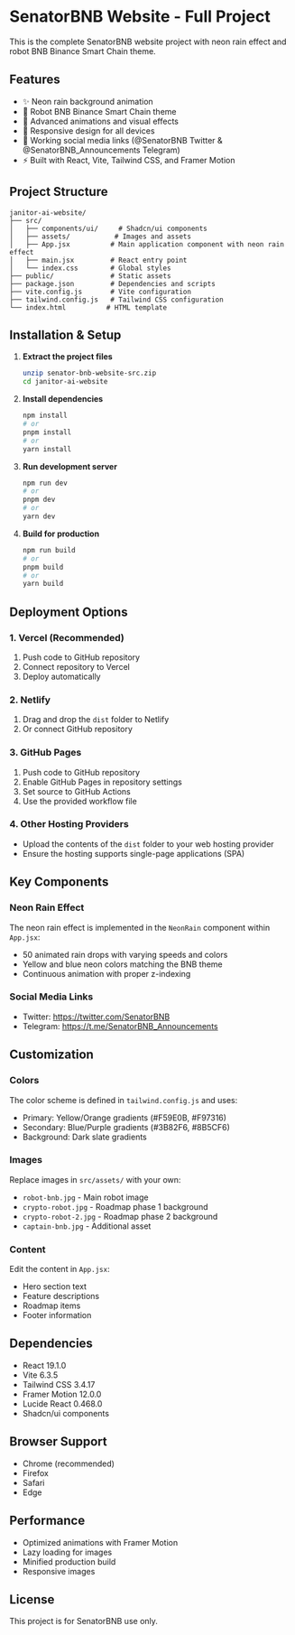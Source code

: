 # SenatorBNB Website - Full Project

This is the complete SenatorBNB website project with neon rain effect and robot BNB Binance Smart Chain theme.

## Features
- ✨ Neon rain background animation
- 🤖 Robot BNB Binance Smart Chain theme
- 🎨 Advanced animations and visual effects
- 📱 Responsive design for all devices
- 🔗 Working social media links (@SenatorBNB Twitter & @SenatorBNB_Announcements Telegram)
- ⚡ Built with React, Vite, Tailwind CSS, and Framer Motion

## Project Structure
```
janitor-ai-website/
├── src/
│   ├── components/ui/     # Shadcn/ui components
│   ├── assets/           # Images and assets
│   ├── App.jsx          # Main application component with neon rain effect
│   ├── main.jsx         # React entry point
│   └── index.css        # Global styles
├── public/              # Static assets
├── package.json         # Dependencies and scripts
├── vite.config.js       # Vite configuration
├── tailwind.config.js   # Tailwind CSS configuration
└── index.html          # HTML template
```

## Installation & Setup

1. **Extract the project files**
   ```bash
   unzip senator-bnb-website-src.zip
   cd janitor-ai-website
   ```

2. **Install dependencies**
   ```bash
   npm install
   # or
   pnpm install
   # or
   yarn install
   ```

3. **Run development server**
   ```bash
   npm run dev
   # or
   pnpm dev
   # or
   yarn dev
   ```

4. **Build for production**
   ```bash
   npm run build
   # or
   pnpm build
   # or
   yarn build
   ```

## Deployment Options

### 1. Vercel (Recommended)
1. Push code to GitHub repository
2. Connect repository to Vercel
3. Deploy automatically

### 2. Netlify
1. Drag and drop the `dist` folder to Netlify
2. Or connect GitHub repository

### 3. GitHub Pages
1. Push code to GitHub repository
2. Enable GitHub Pages in repository settings
3. Set source to GitHub Actions
4. Use the provided workflow file

### 4. Other Hosting Providers
- Upload the contents of the `dist` folder to your web hosting provider
- Ensure the hosting supports single-page applications (SPA)

## Key Components

### Neon Rain Effect
The neon rain effect is implemented in the `NeonRain` component within `App.jsx`:
- 50 animated rain drops with varying speeds and colors
- Yellow and blue neon colors matching the BNB theme
- Continuous animation with proper z-indexing

### Social Media Links
- Twitter: https://twitter.com/SenatorBNB
- Telegram: https://t.me/SenatorBNB_Announcements

## Customization

### Colors
The color scheme is defined in `tailwind.config.js` and uses:
- Primary: Yellow/Orange gradients (#F59E0B, #F97316)
- Secondary: Blue/Purple gradients (#3B82F6, #8B5CF6)
- Background: Dark slate gradients

### Images
Replace images in `src/assets/` with your own:
- `robot-bnb.jpg` - Main robot image
- `crypto-robot.jpg` - Roadmap phase 1 background
- `crypto-robot-2.jpg` - Roadmap phase 2 background
- `captain-bnb.jpg` - Additional asset

### Content
Edit the content in `App.jsx`:
- Hero section text
- Feature descriptions
- Roadmap items
- Footer information

## Dependencies
- React 19.1.0
- Vite 6.3.5
- Tailwind CSS 3.4.17
- Framer Motion 12.0.0
- Lucide React 0.468.0
- Shadcn/ui components

## Browser Support
- Chrome (recommended)
- Firefox
- Safari
- Edge

## Performance
- Optimized animations with Framer Motion
- Lazy loading for images
- Minified production build
- Responsive images

## License
This project is for SenatorBNB use only.

